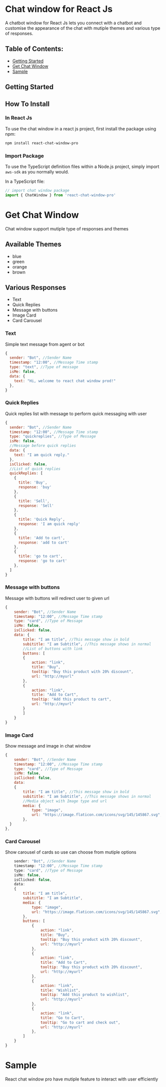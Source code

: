 # Chat window for React Js	

A chatbot window for React Js lets you connect with a chatbot and customise the appearance of the chat with mutiple themes and various type of responses.

## Table of Contents:
* [Getting Started](#Getting-Started)
* [Get Chat Window](#Get-Chat-window)
* [Sample](#Sample)

## Getting Started

## How To Install

### In React Js
To use the chat window in a react js project, first install the package using npm:

```sh
npm install react-chat-window-pro
```
### Import Package
To use the TypeScript definition files within a Node.js project, simply import `aws-sdk` as you normally would.

In a TypeScript file:

```javascript
// import chat window package 
import { ChatWindow } from 'react-chat-window-pro'
```

# Get Chat Window

Chat window support mutiple type of responses and themes 

## Available Themes

* blue
* green 
* orange
* brown

## Various Responses

* Text
* Quick Replies
* Message with buttons
* Image Card
* Card Carousel

### Text

Simple text message from agent or bot

```javascript
{
  sender: "Bot", //Sender Name
  timestamp: "12:00", //Message Time stamp
  type: "text", //Type of message
  isMe: false,
  data: {
    text: "Hi, welcome to react chat window prod!"
  },
}
```

### Quick Replies

Quick replies list with message to perform quick messaging with user

```javascript
{
  sender: "Bot", //Sender Name
  timestamp: "12:00", //Message Time stamp
  type: "quickreplies", //Type of Message
  isMe: false,
  //Message before quick replies
  data: {
    text: "I am quick reply."
  },
  isClicked: false,
  //List of quick replies
  quickReplies: [
    {
      title: 'Buy',
      response: 'buy'
    },
    {
      title: 'Sell',
      response: 'Sell'
    },
    {
      title: 'Quick Reply',
      response: 'I am quick reply'
    },
    {
      title: 'Add to cart',
      response: 'add to cart'
    },
    {
      title: 'go to cart',
      response: 'go to cart'
    },
  ]
}
```

### Message with buttons

Message with buttons will redirect user to given url

```javascript
{
	sender: "Bot", //Sender Name
  	timestamp: "12:00", //Message Time stamp
  	type: "card", //Type of Message
  	isMe: false,  
  	isClicked: false,
	data: {
		title: "I am title", //This message show in bold
		subititle: "I am Subtitle", //This message shows in normal
		//List of buttons with link
		buttons: [
		{
			action: "link",
			title: "Buy",
			tooltip: "Buy this product with 20% discount",
			url: "http://myurl"
		},
		{
			action: "link",
			title: "Add to Cart",
			tooltip: "Add this product to cart",
			url: "http://myurl"
		}
		]
	}
}
```

### Image Card

Show message and image in chat window

```javascript
{
	sender: "Bot", //Sender Name
  	timestamp: "12:00", //Message Time stamp
  	type: "card", //Type of Message
  	isMe: false,  
  	isClicked: false,
	data: 
	{
		title: "I am title", //This message show in bold
		subititle: "I am Subtitle", //This message shows in normal
		//Media object with Image type and url
		media: {
			type: "image",
			url: "https://image.flaticon.com/icons/svg/145/145867.svg",
		},		
  }
},
```

### Card Carousel

Show carousel of cards so use can choose from mutiple options

```javascript
	sender: "Bot", //Sender Name
  	timestamp: "12:00", //Message Time stamp
  	type: "card", //Type of Message
  	isMe: false,  
  	isClicked: false,
	data:
	{
		title: "I am title",
		subititle: "I am Subtitle",
		media: {
			type: "image",
			url: "https://image.flaticon.com/icons/svg/145/145867.svg",
		},
		buttons: [
			{
				action: "link",
				title: "Buy",
				tooltip: "Buy this product with 20% discount",
				url: "http://myurl"
			},
			{
				action: "link",
				title: "Add to Cart",
				tooltip: "Buy this product with 20% discount",
				url: "http://myurl"
			},
			{
				action: "link",
				title: "Wishlist",
				tooltip: "Add this product to wishlist",
				url: "http://myurl"
			},
			{
				action: "link",
				title: "Go to Cart",
				tooltip: "Go to cart and check out",
				url: "http://myurl"
			},
		]
	}
}
```

# Sample

React chat window pro have mutiple feature to interact with user efficiently

